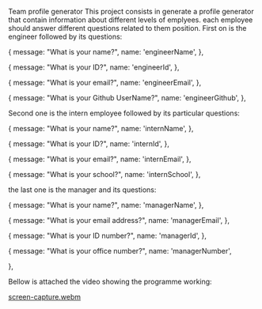 Team profile generator
This project consists in generate a profile generator that contain information about different levels of emplyees.
each employee should answer different questions related to them position.
First on is the engineer followed by its questions:

{ message: "What is your name?",
    name: 'engineerName',
 },

 { message: "What is your ID?",
 name: 'engineerId',
},

{ message: "What is your email?",
name: 'engineerEmail',
},

{ message: "What is your Github UserName?",
name: 'engineerGithub',
},

Second one is the intern employee followed by its particular questions:

 { message: "What is your name?",
    name: 'internName',
 },

 { message: "What is your ID?",
 name: 'internId',
},

{ message: "What is your email?",
name: 'internEmail',
},

{ message: "What is your school?",
name: 'internSchool',
},

the last one is the manager and its questions:

{ message: "What is your name?",
      name: 'managerName',
   },

   { message: "What is your email address?",
   name: 'managerEmail',
},


   { message: "What is your ID number?",
      name: 'managerId',
   },

   { message: "What is your office number?",
      name: 'managerNumber',

   },
   
   Bellow is attached the video showing the programme working:
   


[screen-capture.webm](https://user-images.githubusercontent.com/116593146/221908044-8f2d4a61-3f84-47be-92c4-c9c9b101e42c.webm)
